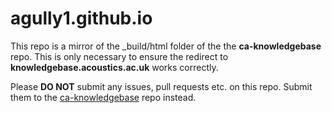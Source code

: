 # agully1.github.io

This repo is a mirror of the \_build/html folder of the the **ca-knowledgebase** repo. This is only necessary to ensure the redirect to **knowledgebase.acoustics.ac.uk** works correctly.

Please **DO NOT** submit any issues, pull requests etc. on this repo. Submit them to the [ca-knowledgebase](https://github.com/agully1/ca-knowledgebase) repo instead.
